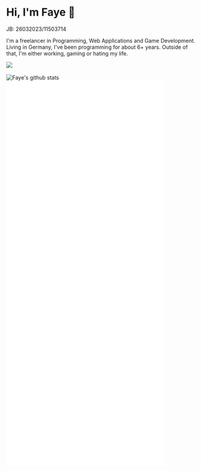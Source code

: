 # Hi, I'm Faye 👋

JB: 26032023/11503714

I'm a freelancer in Programming, Web Applications and Game Development. Living in Germany, I've been programming for about 6+ years. Outside of that, I'm either working, gaming or hating my life.

![](https://komarev.com/ghpvc/?username=docimin)

![Faye's github stats](https://github-readme-stats.vercel.app/api?username=docimin&theme=algolia&show_icons=true&count_private=true)
![Metrics](github-metrics.svg)

